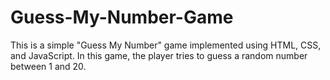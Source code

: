 # Guess-My-Number-Game
This is a simple "Guess My Number" game implemented using HTML, CSS, and JavaScript. In this game, the player tries to guess a random number between 1 and 20.
